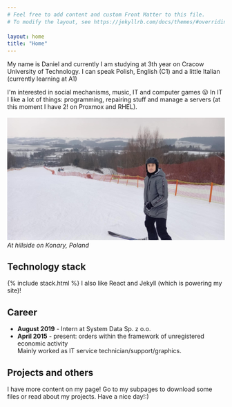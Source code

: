 ```yaml
---
# Feel free to add content and custom Front Matter to this file.
# To modify the layout, see https://jekyllrb.com/docs/themes/#overriding-theme-defaults

layout: home
title: "Home"
---
```

My name is Daniel and currently I am studying at 3th year on Cracow University of Technology. I can speak Polish, English (C1) and a little Italian (currently learning at A1)

I'm interested in social mechanisms, music, IT and computer games 😛
In IT I like a lot of things: programming, repairing stuff and manage a servers (at this moment I have 2! on Proxmox and RHEL).
<br><br>
![daniel](daniel.jpg)
*At hillside on Konary, Poland*
## Technology stack

{% include stack.html %}
I also like React and Jekyll (which is powering my site)!
## Career
- **August 2019** - Intern at System Data Sp. z o.o.
- **April 2015** - present: orders within the framework of unregistered economic activity<br>Mainly worked as IT service technician/support/graphics.

## Projects and others
I have more content on my page! Go to my subpages to download some files or read about my projects.
Have a nice day!:)
